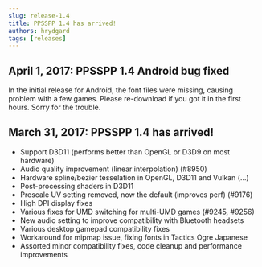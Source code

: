 ```yaml
---
slug: release-1.4
title: PPSSPP 1.4 has arrived!
authors: hrydgard
tags: [releases]
---
```


## April 1, 2017: PPSSPP 1.4 Android bug fixed

In the initial release for Android, the font files were missing, causing problem with a few games. Please re-download if you got it in the first hours. Sorry for the trouble.

## March 31, 2017: PPSSPP 1.4 has arrived!

* Support D3D11 (performs better than OpenGL or D3D9 on most hardware)
* Audio quality improvement (linear interpolation) (#8950)
* Hardware spline/bezier tesselation in OpenGL, D3D11 and Vulkan (...)
* Post-processing shaders in D3D11
* Prescale UV setting removed, now the default (improves perf) (#9176)
* High DPI display fixes
* Various fixes for UMD switching for multi-UMD games (#9245, #9256)
* New audio setting to improve compatibility with Bluetooth headsets
* Various desktop gamepad compatibility fixes
* Workaround for mipmap issue, fixing fonts in Tactics Ogre Japanese
* Assorted minor compatibility fixes, code cleanup and performance improvements
